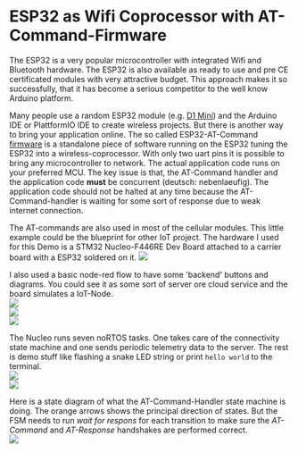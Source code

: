 # ESP32 as Wifi Coprocessor with AT-Command-Firmware
The ESP32 is a very popular microcontroller with integrated Wifi and Bluetooth hardware.
The ESP32 is also available as ready to use and pre CE certificated modules with very attractive budget.
This approach makes it so successfully, that it has become a serious competitor to the well know Arduino platform.  

Many people use a random ESP32 module (e.g. [D1 Mini](https://www.az-delivery.de/products/esp32-d1-mini)) and the Arduino IDE or PlattformIO IDE to create wireless projects.
But there is another way to bring your application online.
The so called ESP32-AT-Command [firmware](https://docs.espressif.com/projects/esp-at/en/latest/esp32/AT_Command_Set/index.html) is a standalone piece of software running on the ESP32 tuning the ESP32 into a wireless-coprocessor.
With only two uart pins it is possible to bring any microcontroller to network.
The actual application code runs on your preferred MCU. The key issue is that, the AT-Command handler and the application code **must** be concurrent (deutsch: nebenlaeufig). The application code should not be halted at any time because the AT-Command-handler is waiting for some sort of response due to weak internet connection.  

The AT-commands are also used in most of the cellular modules. This little example could be the blueprint for other IoT project.
The hardware I used for this Demo is a STM32 Nucleo-F446RE Dev Board attached to a carrier board with a ESP32 soldered on it.
![](../Images/Nucleo-ESP32-board.jpg)  

I also used a basic node-red flow to have some 'backend' buttons and diagrams. You could see it as some sort of server ore cloud service and the board simulates a IoT-Node.  
![](../Images/node-red-flow.jpg)  
![](../Images/node-red-dashboard1.jpg)  
![](../Images/node-red-dashboard2.jpg)  

The Nucleo runs seven noRTOS tasks. One takes care of the connectivity state machine and one sends periodic telemetry data to the server. The rest is demo stuff like flashing a snake LED string or print `hello world` to the terminal.  
![](../Images/terminal-telemetry.jpg)  
![](../Images/terminal-button-callback.jpg)  

Here is a state diagram of what the AT-Command-Handler state machine is doing. The orange arrows shows the principal direction of states. But the FSM needs to run *wait for respons* for each transition to make sure the *AT-Command* and *AT-Response* handshakes are performed correct.  
![](../Images/internet_FSM.png)